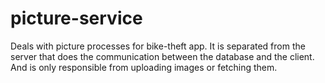 # picture-service
Deals with picture processes for bike-theft app. It is separated from the server that does the communication between the database and the client. And is only responsible from uploading images or fetching them.
